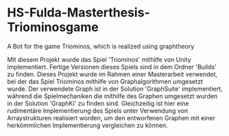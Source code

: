 # HS-Fulda-Masterthesis-Triominosgame
A Bot for the game Triominos, which is realized using graphtheory

Mit diesem Projekt wurde das Spiel 'Triominos' mithilfe von Unity implementiert. Fertige Versionen dieses Spiels sind in dem Ordner 'Builds' zu finden. Dieses Projekt wurde im Rahmen einer Masterarbeit verwendet, bei der das Spiel Triominos mithilfe von Graphalgorithmen umgesetzt wurde. Der verwendete Graph ist in der Solution 'GraphSuite' implementiert, während die Spielmechaniken die mithilfe des Graphen umgesetzt wurden in der Solution 'GraphKi' zu finden sind. Gleichzeitig ist hier eine rudimentäre Implementierung des Spiels unter Verwendung von Arraystrukturen realisiert worden, um den entworfenen Graphen mit einer herkömmlichen Implementierung vergleichen zu können.

